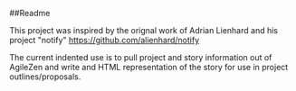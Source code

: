 ##Readme

This project was inspired by the orignal work of Adrian Lienhard and his project "notify" https://github.com/alienhard/notify

The current indented use is to pull project and story information out of AgileZen and write and HTML representation of the story for use in project outlines/proposals.
